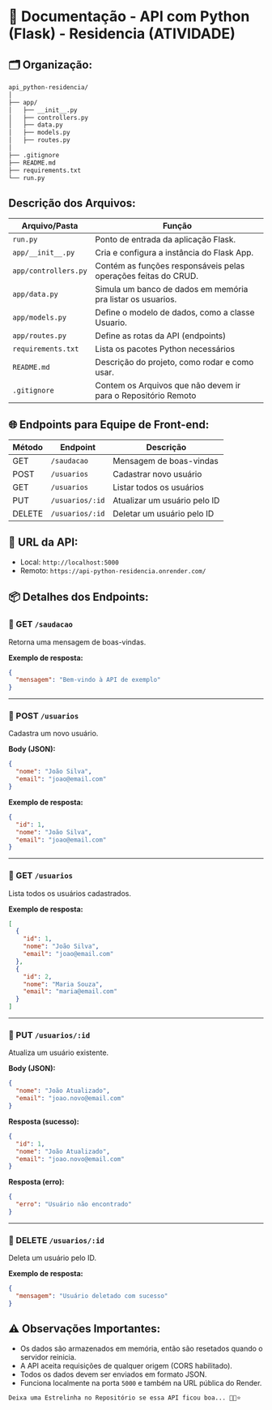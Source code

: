 
# 📄 Documentação - API com Python (Flask) - Residencia (ATIVIDADE)

## 🗂️ Organização:
```bash
api_python-residencia/
│
├── app/
│   ├── __init__.py
│   ├── controllers.py
│   ├── data.py
│   ├── models.py
│   ├── routes.py
│
├── .gitignore
├── README.md
├── requirements.txt
└── run.py
```

## Descrição dos Arquivos:

| Arquivo/Pasta        | Função                                                         |
| -------------------- | -------------------------------------------------------------- |
| `run.py`             | Ponto de entrada da aplicação Flask.                           |
| `app/__init__.py`    | Cria e configura a instância do Flask App.                     |
| `app/controllers.py` | Contém as funções responsáveis pelas operações feitas do CRUD. |
| `app/data.py`        | Simula um banco de dados em memória pra listar os usuarios.    |
| `app/models.py`      | Define o modelo de dados, como a classe Usuario.               |
| `app/routes.py`      | Define as rotas da API (endpoints)                             |
| `requirements.txt`   | Lista os pacotes Python necessários                            |
| `README.md`          | Descrição do projeto, como rodar e como usar.                  |
| `.gitignore`         | Contem os Arquivos que não devem ir para o Repositório Remoto  |

## 🌐 Endpoints para Equipe de Front-end:

| Método | Endpoint        | Descrição                    |
| ------ | --------------- | ---------------------------- |
| GET    | `/saudacao`     | Mensagem de boas-vindas      |
| POST   | `/usuarios`     | Cadastrar novo usuário       |
| GET    | `/usuarios`     | Listar todos os usuários     |
| PUT    | `/usuarios/:id` | Atualizar um usuário pelo ID |
| DELETE | `/usuarios/:id` | Deletar um usuário pelo ID   |

## 🚀 URL da API:

* Local: `http://localhost:5000`
* Remoto: `https://api-python-residencia.onrender.com/`

## 📦 Detalhes dos Endpoints:

### 🔸 GET `/saudacao`

Retorna uma mensagem de boas-vindas.

**Exemplo de resposta:**

```json
{
  "mensagem": "Bem-vindo à API de exemplo"
}
```

---

### 🔸 POST `/usuarios`

Cadastra um novo usuário.

**Body (JSON):**

```json
{
  "nome": "João Silva",
  "email": "joao@email.com"
}
```

**Exemplo de resposta:**

```json
{
  "id": 1,
  "nome": "João Silva",
  "email": "joao@email.com"
}
```

---

### 🔸 GET `/usuarios`

Lista todos os usuários cadastrados.

**Exemplo de resposta:**

```json
[
  {
    "id": 1,
    "nome": "João Silva",
    "email": "joao@email.com"
  },
  {
    "id": 2,
    "nome": "Maria Souza",
    "email": "maria@email.com"
  }
]
```

---

### 🔸 PUT `/usuarios/:id`

Atualiza um usuário existente.

**Body (JSON):**

```json
{
  "nome": "João Atualizado",
  "email": "joao.novo@email.com"
}
```

**Resposta (sucesso):**

```json
{
  "id": 1,
  "nome": "João Atualizado",
  "email": "joao.novo@email.com"
}
```

**Resposta (erro):**

```json
{
  "erro": "Usuário não encontrado"
}
```

---

### 🔸 DELETE `/usuarios/:id`

Deleta um usuário pelo ID.

**Exemplo de resposta:**

```json
{
  "mensagem": "Usuário deletado com sucesso"
}
```

## ⚠️ Observações Importantes:

* Os dados são armazenados em memória, então são resetados quando o servidor reinicia.
* A API aceita requisições de qualquer origem (CORS habilitado).
* Todos os dados devem ser enviados em formato JSON.
* Funciona localmente na porta `5000` e também na URL pública do Render.

```bash
Deixa uma Estrelinha no Repositório se essa API ficou boa... 🥹👐⭐
```

